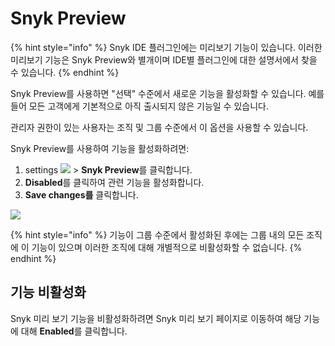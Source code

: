 # Snyk Preview

{% hint style="info" %}
Snyk IDE 플러그인에는 미리보기 기능이 있습니다. 이러한 미리보기 기능은 Snyk Preview와 별개이며 IDE별 플러그인에 대한 설명서에서 찾을 수 있습니다.
{% endhint %}

Snyk Preview를 사용하면 "선택" 수준에서 새로운 기능을 활성화할 수 있습니다. 예를 들어 모든 고객에게 기본적으로 아직 출시되지 않은 기능일 수 있습니다.

관리자 권한이 있는 사용자는 조직 및 그룹 수준에서 이 옵션을 사용할 수 있습니다.

Snyk Preview를 사용하여 기능을 활성화하려면:

1. settings ![](../../../.gitbook/assets/cog\_icon.png) > **Snyk Preview**를 클릭합니다.
2. **Disabled**를 클릭하여 관련 기능을 활성화합니다.
3. **Save changes를** 클릭합니다.

![](../../../.gitbook/assets/snykpreview.png)

{% hint style="info" %}
기능이 그룹 수준에서 활성화된 후에는 그룹 내의 모든 조직에 이 기능이 있으며 이러한 조직에 대해 개별적으로 비활성화할 수 없습니다.
{% endhint %}

## 기능 비활성화

Snyk 미리 보기 기능을 비활성화하려면 Snyk 미리 보기 페이지로 이동하여 해당 기능에 대해 **Enabled**를 클릭합니다.
